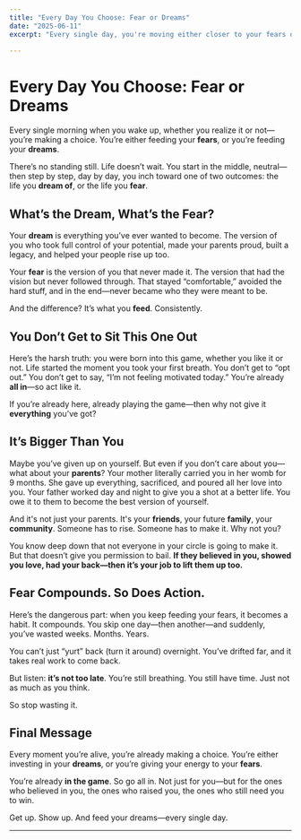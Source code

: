 ```yaml
---
title: "Every Day You Choose: Fear or Dreams"
date: "2025-06-11"
excerpt: "Every single day, you're moving either closer to your fears or closer to your dreams. Here's a brutal truth we all need to face—and why you don’t get to sit this one out."

---
```


# Every Day You Choose: Fear or Dreams

Every single morning when you wake up, whether you realize it or not—you’re making a choice. You’re either feeding your **fears**, or you’re feeding your **dreams**.

There’s no standing still. Life doesn’t wait. You start in the middle, neutral—then step by step, day by day, you inch toward one of two outcomes: the life you **dream of**, or the life you **fear**.

## What’s the Dream, What’s the Fear?

Your **dream** is everything you’ve ever wanted to become. The version of you who took full control of your potential, made your parents proud, built a legacy, and helped your people rise up too.

Your **fear** is the version of you that never made it. The version that had the vision but never followed through. That stayed “comfortable,” avoided the hard stuff, and in the end—never became who they were meant to be.

And the difference?
It’s what you **feed**.
Consistently.

## You Don’t Get to Sit This One Out

Here’s the harsh truth: you were born into this game, whether you like it or not. Life started the moment you took your first breath. You don’t get to “opt out.” You don’t get to say, “I’m not feeling motivated today.” You’re already **all in**—so act like it.

If you’re already here, already playing the game—then why not give it **everything** you’ve got?

## It’s Bigger Than You

Maybe you’ve given up on yourself. But even if you don’t care about you—what about your **parents**?
Your mother literally carried you in her womb for 9 months. She gave up everything, sacrificed, and poured all her love into you. Your father worked day and night to give you a shot at a better life.
You owe it to them to become the best version of yourself.

And it's not just your parents. It's your **friends**, your future **family**, your **community**. Someone has to rise. Someone has to make it. Why not you?

You know deep down that not everyone in your circle is going to make it. But that doesn’t give you permission to bail. **If they believed in you, showed you love, had your back—then it’s your job to lift them up too.**

## Fear Compounds. So Does Action.

Here’s the dangerous part: when you keep feeding your fears, it becomes a habit. It compounds.
You skip one day—then another—and suddenly, you’ve wasted weeks. Months. Years.

You can’t just “yurt” back (turn it around) overnight. You’ve drifted far, and it takes real work to come back.

But listen: **it’s not too late**.
You’re still breathing. You still have time. Just not as much as you think.

So stop wasting it.

## Final Message

Every moment you’re alive, you’re already making a choice. You’re either investing in your **dreams**, or you’re giving your energy to your **fears**.

You’re already **in the game**. So go all in.
Not just for you—but for the ones who believed in you, the ones who raised you, the ones who still need you to win.

Get up.
Show up.
And feed your dreams—every single day.

---

